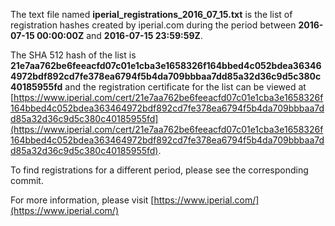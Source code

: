 The text file named **iperial_registrations_2016_07_15.txt** is the list of registration hashes created by iperial.com during the period between **2016-07-15 00:00:00Z** and **2016-07-15 23:59:59Z**.

The SHA 512 hash of the list is **21e7aa762be6feeacfd07c01e1cba3e1658326f164bbed4c052bdea363464972bdf892cd7fe378ea6794f5b4da709bbbaa7dd85a32d36c9d5c380c40185955fd** and the registration certificate for the list can be viewed at [https://www.iperial.com/cert/21e7aa762be6feeacfd07c01e1cba3e1658326f164bbed4c052bdea363464972bdf892cd7fe378ea6794f5b4da709bbbaa7dd85a32d36c9d5c380c40185955fd](https://www.iperial.com/cert/21e7aa762be6feeacfd07c01e1cba3e1658326f164bbed4c052bdea363464972bdf892cd7fe378ea6794f5b4da709bbbaa7dd85a32d36c9d5c380c40185955fd).

To find registrations for a different period, please see the corresponding commit.

For more information, please visit [https://www.iperial.com/](https://www.iperial.com/)
